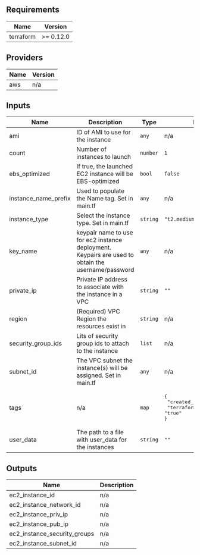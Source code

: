 ## Requirements

| Name | Version |
|------|---------|
| terraform | >= 0.12.0 |

## Providers

| Name | Version |
|------|---------|
| aws | n/a |

## Inputs

| Name | Description | Type | Default | Required |
|------|-------------|------|---------|:--------:|
| ami | ID of AMI to use for the instance | `any` | n/a | yes |
| count | Number of instances to launch | `number` | `1` | no |
| ebs\_optimized | If true, the launched EC2 instance will be EBS-optimized | `bool` | `false` | no |
| instance\_name\_prefix | Used to populate the Name tag. Set in main.tf | `any` | n/a | yes |
| instance\_type | Select the instance type. Set in main.tf | `string` | `"t2.medium"` | no |
| key\_name | keypair name to use for ec2 instance deployment. Keypairs are used to obtain the username/password | `any` | n/a | yes |
| private\_ip | Private IP address to associate with the instance in a VPC | `string` | `""` | no |
| region | (Required) VPC Region the resources exist in | `string` | n/a | yes |
| security\_group\_ids | Lits of security group ids to attach to the instance | `list` | n/a | yes |
| subnet\_id | The VPC subnet the instance(s) will be assigned. Set in main.tf | `any` | n/a | yes |
| tags | n/a | `map` | <pre>{<br>  "created_by": "terraform",<br>  "terraform": "true"<br>}</pre> | no |
| user\_data | The path to a file with user\_data for the instances | `string` | `""` | no |

## Outputs

| Name | Description |
|------|-------------|
| ec2\_instance\_id | n/a |
| ec2\_instance\_network\_id | n/a |
| ec2\_instance\_priv\_ip | n/a |
| ec2\_instance\_pub\_ip | n/a |
| ec2\_instance\_security\_groups | n/a |
| ec2\_instance\_subnet\_id | n/a |
